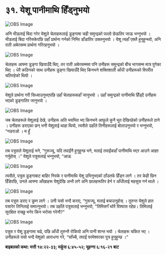 # ३१. येशू पानीमाथि हिँड्नुभयो

![OBS Image](https://cdn.door43.org/obs/jpg/360px/obs-en-31-01.jpg)

अनि भीडलाई बिदा गरेर येशूले चेलाहरूलाई डुङ्गामा चढी समुन्द्रको पल्लो छेऊतिर जाऊ भन्‍नुभयो । भीडलाई बिदा गरिसकेपछि उहाँ प्रार्थना गर्नको निम्ति डाँडातिर उक्लनुभयो । येशू त्यहाँ एक्लै हुनुहुन्थ्यो, अनि राती अबेरसम्म प्रार्थना गरिरहनुभयो ।

![OBS Image](https://cdn.door43.org/obs/jpg/360px/obs-en-31-02.jpg)

चेलाहरू आफ्ना डुङ्गा खियाउँदै थिए, तर राती अबेरसम्ममा पनि उनीहरू समुन्द्रको बीच भागसम्म मात्र पुगेका थिए । धेरै कठिनको साथ उनीहरू डुङ्गा खियाउँदै थिए किनभने शक्तिशाली आँधी उनीहरूको विपरीत चलिरहेको थियो ।

![OBS Image](https://cdn.door43.org/obs/jpg/360px/obs-en-31-03.jpg)

येशूले प्रार्थना गरी सिध्याउनुभएपछि उहाँ चेलाहरूकहाँ जानुभयो । उहाँ समुन्द्रको पानीमाथि हिँड्दै उनीहरू भएको डुङ्गातिर जानुभयो ।

![OBS Image](https://cdn.door43.org/obs/jpg/360px/obs-en-31-04.jpg)

जब चेलाहरूले येशूलाई देखे, उनीहरू अति भयभित भए किनभने आफूले कुनै भूत देखिरहेको उनीहरूले ठाने । उनीहरू डराएका छन् भनी येशूलाई थाहा थियो, त्यसैले उहाँले तिनीहरूलाई बोलाउनुभयो र भन्‍नुभयो, “नडराओ । म हुँ

![OBS Image](https://cdn.door43.org/obs/jpg/360px/obs-en-31-05.jpg)

तब पत्रुसले येशूलाई भने, “गुरूज्यू, यदि तपाईंनै हुनुहुन्छ भने, मलाई तपाईंकहाँ पानीमाथि भएर आउने आज्ञा गर्नुहोस् ।” येशूले पत्रुसलाई भन्‍नुभयो, “आऊ

![OBS Image](https://cdn.door43.org/obs/jpg/360px/obs-en-31-06.jpg)

त्यसैले, पत्रुस डुङ्गाबाट बाहिर निस्के र पानीमाथि येशू उभिनुभएको ठाँउतर्फ हिँड्न लागे । तर केही छिन हिँडेपछि, उनले आफ्ना आँखाहरू येशूदेखि अन्तै लगे अनि छालहरूतिर हेर्न र आँधीलाई महसुस गर्न थाले ।

![OBS Image](https://cdn.door43.org/obs/jpg/360px/obs-en-31-07.jpg)

तब पत्रुस डराए र डुब्‍न लागे । उनी यसो भन्दै कराए, “गुरूज्यू, मलाई बचाउनुहोस् । तुरुन्त येशुले हात पसारेर तिनिलाई समात्‍नुभयो। तब उहाँले पत्रुसलाई भन्‍नुभयो, "तिमिसगँ थोरै विश्‍वास रहेछ। तिमिलाई सुरक्षित राख्‍छु भनेर किन भरोसा गरेनौ?"

![OBS Image](https://cdn.door43.org/obs/jpg/360px/obs-en-31-08.jpg)

पत्रुस र येशू डुङ्गामा चढे, पछि आँधी तुरुन्तै रोकियो अनि पानी शान्त भयो । चेलाहरू चकित भए । उनीहरूले यसो भन्दै येशूको आराधना गरे, “साँच्चै, तपाईं परमेश्‍वरका पुत्र हुनुहुन्छ ।”

__बाइबलको कथा: मत्ती १४:२२-३३; मर्कूस ६:४५-५२; यूहन्‍ना ६:१६-२१ बाट__
